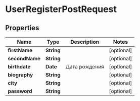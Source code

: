 

# UserRegisterPostRequest


## Properties

| Name | Type | Description | Notes |
|------------ | ------------- | ------------- | -------------|
|**firstName** | **String** |  |  [optional] |
|**secondName** | **String** |  |  [optional] |
|**birthdate** | **Date** | Дата рождения |  [optional] |
|**biography** | **String** |  |  [optional] |
|**city** | **String** |  |  [optional] |
|**password** | **String** |  |  [optional] |



